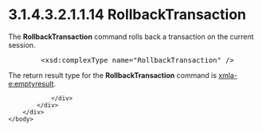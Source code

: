 <html dir="LTR" xmlns:mshelp="http://msdn.microsoft.com/mshelp" xmlns:ddue="http://ddue.schemas.microsoft.com/authoring/2003/5" xmlns:xlink="http://www.w3.org/1999/xlink" xmlns:tool="http://www.microsoft.com/tooltip">
    <head>
        <meta http-equiv="Content-Type" content="text/html; CHARSET=utf-8"></meta>
        <meta name="save" content="history"></meta>
        <title>3.1.4.3.2.1.1.14 RollbackTransaction</title>
        <xml>
            <mshelp:toctitle title="3.1.4.3.2.1.1.14 RollbackTransaction"></mshelp:toctitle>
            <mshelp:rltitle title="[MS-SSAS]: RollbackTransaction"></mshelp:rltitle>
            <mshelp:keyword index="A" term="28592ff3-7659-4a40-9b76-01a987dd40e8"></mshelp:keyword>
            <mshelp:attr name="DCSext.ContentType" value="open specification"></mshelp:attr>
            <mshelp:attr name="AssetID" value="28592ff3-7659-4a40-9b76-01a987dd40e8"></mshelp:attr>
            <mshelp:attr name="TopicType" value="kbRef"></mshelp:attr>
            <mshelp:attr name="DCSext.Title" value="[MS-SSAS]: RollbackTransaction" />
        </xml>
    </head>
    <body>
        <div id="header">
            <h1 class="heading">3.1.4.3.2.1.1.14 RollbackTransaction</h1>
        </div>
        <div id="mainSection">
            <div id="mainBody">
                <div id="allHistory" class="saveHistory"></div>
                <div id="sectionSection0" class="section" name="collapseableSection">
                    

<p>The <b>RollbackTransaction</b> command rolls back a
transaction on the current session.</p>

<dl>
<dd>
<div><pre>   &lt;xsd:complexType name=&quot;RollbackTransaction&quot; /&gt;
</pre></div>
</dd></dl>

<p>The return result type for the <b>RollbackTransaction</b>
command is <a href="e2751688-2c1a-479c-85b4-54bb909183aa.md">xmla-e:emptyresult</a>.</p>


                </div>
            </div>
        </div>
    </body>
</html>